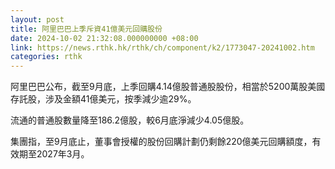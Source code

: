 ```yaml
---
layout: post
title: 阿里巴巴上季斥資41億美元回購股份
date: 2024-10-02 21:32:08.000000000 +08:00
link: https://news.rthk.hk/rthk/ch/component/k2/1773047-20241002.htm
categories: rthk
---
```


阿里巴巴公布，截至9月底，上季回購4.14億股普通股股份，相當於5200萬股美國存託股，涉及金額41億美元，按季減少逾29%。

流通的普通股數量降至186.2億股，較6月底淨減少4.05億股。

集團指，至9月底止，董事會授權的股份回購計劃仍剩餘220億美元回購額度，有效期至2027年3月。
